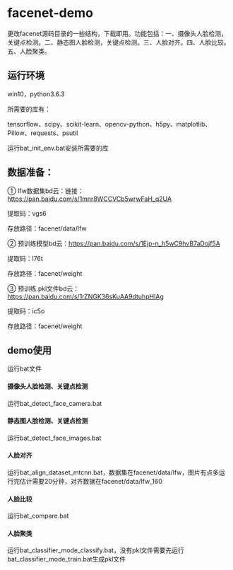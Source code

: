 # facenet-demo
更改facenet源码目录的一些结构，下载即用。功能包括：一、摄像头人脸检测，关键点检测。二、静态图人脸检测，关键点检测。三、人脸对齐。四、人脸比较。五、人脸聚类。

## 运行环境

win10，python3.6.3

所需要的库有：

tensorflow、scipy、scikit-learn、opencv-python、h5py、matplotlib、Pillow、requests、psutil

运行bat_init_env.bat安装所需要的库

## 数据准备：

① lfw数据集bd云：链接：https://pan.baidu.com/s/1mnr8WCCVCb5wrwFaH_q2UA 

提取码：vgs6 
  
存放路径：facenet/data/lfw

② 预训练模型bd云：https://pan.baidu.com/s/1Ejp-n_h5wC9hvB7aDojf5A 

提取码：l76t

存放路径：facenet/weight

③ 预训练.pkl文件bd云：https://pan.baidu.com/s/1rZNGK36sKuAA9dtuhpHIAg 

提取码：ic5o

存放路径：facenet/weight

## demo使用

运行bat文件

#### 摄像头人脸检测、关键点检测

运行bat_detect_face_camera.bat

#### 静态图人脸检测、关键点检测

运行bat_detect_face_images.bat

#### 人脸对齐

运行bat_align_dataset_mtcnn.bat，数据集在facenet/data/lfw，图片有点多运行完估计需要20分钟，对齐数据在facenet/data/lfw_160

#### 人脸比较

运行bat_compare.bat

#### 人脸聚类

运行bat_classifier_mode_classify.bat，没有pkl文件需要先运行bat_classifier_mode_train.bat生成pkl文件

